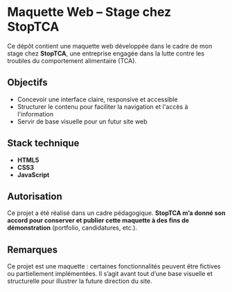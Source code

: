 # Maquette Web – Stage chez StopTCA

Ce dépôt contient une maquette web développée dans le cadre de mon stage chez **StopTCA**, une entreprise engagée dans la lutte contre les troubles du comportement alimentaire (TCA).

## Objectifs

- Concevoir une interface claire, responsive et accessible  
- Structurer le contenu pour faciliter la navigation et l'accès à l'information  
- Servir de base visuelle pour un futur site web

## Stack technique

- **HTML5**  
- **CSS3**  
- **JavaScript**


## Autorisation

Ce projet a été réalisé dans un cadre pédagogique. **StopTCA m’a donné son accord pour conserver et publier cette maquette à des fins de démonstration** (portfolio, candidatures, etc.).

## Remarques

Ce projet est une maquette : certaines fonctionnalités peuvent être fictives ou partiellement implémentées. Il s’agit avant tout d’une base visuelle et structurelle pour illustrer la future direction du site.
